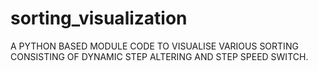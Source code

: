 # sorting_visualization
A PYTHON BASED MODULE CODE TO VISUALISE VARIOUS SORTING CONSISTING OF DYNAMIC STEP ALTERING AND STEP SPEED SWITCH.
